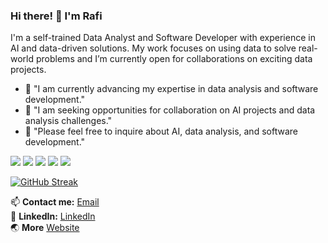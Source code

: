 ### Hi there! 👋 I'm Rafi

I'm a self-trained Data Analyst and Software Developer with experience in AI and data-driven solutions. My work focuses on using data to solve real-world problems and I’m currently open for collaborations on exciting data projects.

- 🌱 "I am currently advancing my expertise in data analysis and software development."
- 👯 "I am seeking opportunities for collaboration on AI projects and data analysis challenges."
- 💬 "Please feel free to inquire about AI, data analysis, and software development."

![](http://github-profile-summary-cards.vercel.app/api/cards/profile-details?username=Rafi2401&theme=vision_friendly_dark)
![](http://github-profile-summary-cards.vercel.app/api/cards/repos-per-language?username=Rafi2401&theme=vision_friendly_dark)
![](http://github-profile-summary-cards.vercel.app/api/cards/most-commit-language?username=Rafi2401&theme=vision_friendly_dark)
![](http://github-profile-summary-cards.vercel.app/api/cards/stats?username=Rafi2401&theme=vision_friendly_dark)
![](http://github-profile-summary-cards.vercel.app/api/cards/productive-time?username=Rafi2401&theme=vision_friendly_dark&utcOffset=8)

[![GitHub Streak](https://github-readme-streak-stats.herokuapp.com?user=Rafi2401&theme=vision_friendly_dark&hide_border=true&date_format=j%20M%5B%20Y%5D)](https://git.io/streak-stats)

📫 **Contact me:** [Email](mailto:rafikerja2401@gmail.com)<br>
💼 **LinkedIn:** [LinkedIn](https://linkedin.com/in/Rafi2401)<br>
🌏 **More** [Website](https://rafi2401.github.io)

